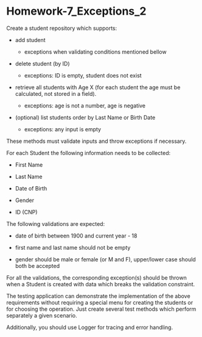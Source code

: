 # Homework-7_Exceptions_2

Create a student repository which supports:



- add student

  * exceptions when validating conditions mentioned bellow

- delete student (by ID)

  * exceptions: ID is empty, student does not exist

- retrieve all students with Age X (for each student the age must be calculated, not stored in a field).

  * exceptions: age is not a number, age is negative

- (optional) list students order by Last Name or Birth Date

  * exceptions: any input is empty

These methods must validate inputs and throw exceptions if necessary.



 

For each Student the following information needs to be collected:

- First Name

- Last Name

- Date of Birth

- Gender

- ID (CNP)



The following validations are expected:

- date of birth between 1900 and current year - 18 

- first name and last name should not be empty

- gender should be male or female (or M and F), upper/lower case should both be accepted





For all the validations, the corresponding exception(s) should be thrown when a Student is created with data which breaks the validation
constraint.



The testing application can demonstrate the implementation of the above requirements without requiring a special menu for creating the 
students or for choosing the operation. Just create several test methods which perform separately a given scenario.



Additionally, you should use Logger for tracing and error handling.
